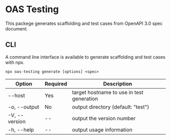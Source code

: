 # OAS Testing

This packege generates scaffolding and test cases from OpenAPI 3.0 spec document.

## CLI

A command line interface is available to generate scaffolding and test cases with npx.

```
npx oas-testing generate [options] <spec>
```

| Option | Required | Description |
| --- | --- | --- |
| --host <host> | Yes |target hostname to use in test generation |
| -o, --output <output> | No | output directory (default: "test")|
| -V, --version | -- |output the version number |
| -h, --help | -- |output usage information |
